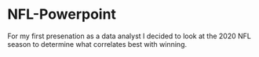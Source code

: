 # NFL-Powerpoint
For my first presenation as a data analyst I decided to look at 
the 2020 NFL season to determine what correlates best with winning. 
